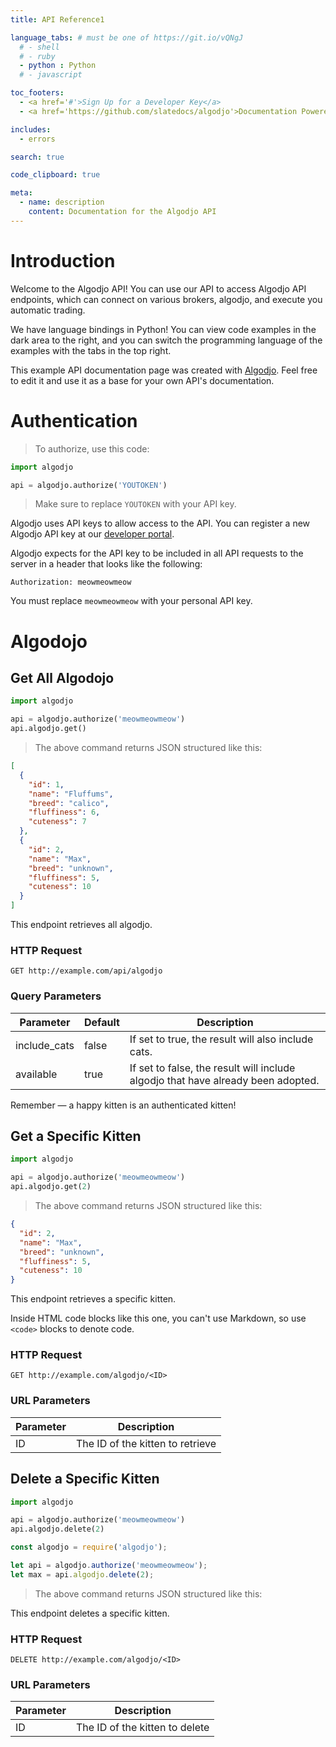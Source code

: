 ```yaml
---
title: API Reference1

language_tabs: # must be one of https://git.io/vQNgJ
  # - shell
  # - ruby
  - python : Python
  # - javascript

toc_footers:
  - <a href='#'>Sign Up for a Developer Key</a>
  - <a href='https://github.com/slatedocs/algodjo'>Documentation Powered by Algodjo</a>

includes:
  - errors

search: true

code_clipboard: true

meta:
  - name: description
    content: Documentation for the Algodjo API
---
```


# Introduction

Welcome to the Algodjo API! You can use our API to access Algodjo API endpoints, which can connect on various brokers, algodjo, and execute you automatic trading.

We have language bindings in Python! You can view code examples in the dark area to the right, and you can switch the programming language of the examples with the tabs in the top right.

This example API documentation page was created with [Algodjo](https://github.com/slatedocs/algodjo). Feel free to edit it and use it as a base for your own API's documentation.

# Authentication

> To authorize, use this code:

<!-- ```ruby
require 'algodjo'

api = Algodjo::APIClient.authorize!('meowmeowmeow')
``` -->

```python
import algodjo

api = algodjo.authorize('YOUTOKEN')
```
<!-- 
```shell
# With shell, you can just pass the correct header with each request
curl "api_endpoint_here" \
  -H "Authorization: meowmeowmeow"
``` -->

<!-- ```javascript
const algodjo = require('algodjo');

let api = algodjo.authorize('meowmeowmeow');
``` -->

> Make sure to replace `YOUTOKEN` with your API key.

Algodjo uses API keys to allow access to the API. You can register a new Algodjo API key at our [developer portal](http://example.com/developers).

Algodjo expects for the API key to be included in all API requests to the server in a header that looks like the following:

`Authorization: meowmeowmeow`

<aside class="notice">
You must replace <code>meowmeowmeow</code> with your personal API key.
</aside>

# Algodojo

## Get All Algodojo
<!-- 
```ruby
require 'algodjo'

api = Algodjo::APIClient.authorize!('meowmeowmeow')
api.algodjo.get
``` -->

```python
import algodjo

api = algodjo.authorize('meowmeowmeow')
api.algodjo.get()
```

<!-- ```shell
curl "http://example.com/api/algodjo" \
  -H "Authorization: meowmeowmeow"
``` -->
<!-- 
```javascript
const algodjo = require('algodjo');

let api = algodjo.authorize('meowmeowmeow');
let algodjo = api.algodjo.get();
``` -->

> The above command returns JSON structured like this:

```json
[
  {
    "id": 1,
    "name": "Fluffums",
    "breed": "calico",
    "fluffiness": 6,
    "cuteness": 7
  },
  {
    "id": 2,
    "name": "Max",
    "breed": "unknown",
    "fluffiness": 5,
    "cuteness": 10
  }
]
```

This endpoint retrieves all algodjo.

### HTTP Request

`GET http://example.com/api/algodjo`

### Query Parameters

Parameter | Default | Description
--------- | ------- | -----------
include_cats | false | If set to true, the result will also include cats.
available | true | If set to false, the result will include algodjo that have already been adopted.

<aside class="success">
Remember — a happy kitten is an authenticated kitten!
</aside>

## Get a Specific Kitten
<!-- 
```ruby
require 'algodjo'

api = Algodjo::APIClient.authorize!('meowmeowmeow')
api.algodjo.get(2)
``` -->

```python
import algodjo

api = algodjo.authorize('meowmeowmeow')
api.algodjo.get(2)
```
<!-- 
```shell
curl "http://example.com/api/algodjo/2" \
  -H "Authorization: meowmeowmeow"
``` -->
<!-- 
```javascript
const algodjo = require('algodjo');

let api = algodjo.authorize('meowmeowmeow');
let max = api.algodjo.get(2);
``` -->

> The above command returns JSON structured like this:

```json
{
  "id": 2,
  "name": "Max",
  "breed": "unknown",
  "fluffiness": 5,
  "cuteness": 10
}
```

This endpoint retrieves a specific kitten.

<aside class="warning">Inside HTML code blocks like this one, you can't use Markdown, so use <code>&lt;code&gt;</code> blocks to denote code.</aside>

### HTTP Request

`GET http://example.com/algodjo/<ID>`

### URL Parameters

Parameter | Description
--------- | -----------
ID | The ID of the kitten to retrieve

## Delete a Specific Kitten
<!-- 
```ruby
require 'algodjo'

api = Algodjo::APIClient.authorize!('meowmeowmeow')
api.algodjo.delete(2)
``` -->

```python
import algodjo

api = algodjo.authorize('meowmeowmeow')
api.algodjo.delete(2)
```

<!-- ```shell
curl "http://example.com/api/algodjo/2" \
  -X DELETE \
  -H "Authorization: meowmeowmeow"
``` -->

```javascript
const algodjo = require('algodjo');

let api = algodjo.authorize('meowmeowmeow');
let max = api.algodjo.delete(2);
```

> The above command returns JSON structured like this:

<!-- ```json
{
  "id": 2,
  "deleted" : ":("
}
``` -->

This endpoint deletes a specific kitten.

### HTTP Request

`DELETE http://example.com/algodjo/<ID>`

### URL Parameters

Parameter | Description
--------- | -----------
ID | The ID of the kitten to delete

